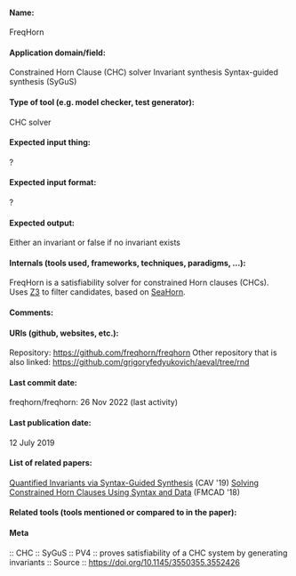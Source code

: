 #### Name:
FreqHorn

#### Application domain/field:
Constrained Horn Clause (CHC) solver
Invariant synthesis
Syntax-guided synthesis (SyGuS)

#### Type of tool (e.g. model checker, test generator):
CHC solver

#### Expected input thing:
?

#### Expected input format:
?

#### Expected output:
Either an invariant or false if no invariant exists

#### Internals (tools used, frameworks, techniques, paradigms, ...):
FreqHorn is a satisfiability solver for constrained Horn clauses (CHCs).
Uses [Z3](SMT/Z3.md) to filter candidates, based on [SeaHorn](../Checkers/SeaHorn.md).

#### Comments:

#### URIs (github, websites, etc.):
Repository: https://github.com/freqhorn/freqhorn
Other repository that is also linked: https://github.com/grigoryfedyukovich/aeval/tree/rnd

#### Last commit date:
freqhorn/freqhorn: 26 Nov 2022 (last activity)

#### Last publication date:
12 July 2019

#### List of related papers:
[Quantified Invariants via Syntax-Guided Synthesis](https://doi.org/10.1007/978-3-030-25540-4_14) (CAV '19)
[Solving Constrained Horn Clauses Using Syntax and Data](https://doi.org/10.23919/FMCAD.2018.8603011) (FMCAD '18)

#### Related tools (tools mentioned or compared to in the paper):

#### Meta
:: CHC
:: SyGuS
:: PV4 :: proves satisfiability of a CHC system by generating invariants
:: Source :: https://doi.org/10.1145/3550355.3552426
